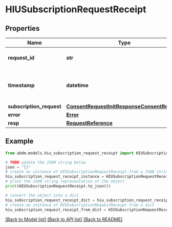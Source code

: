 # HIUSubscriptionRequestReceipt


## Properties

Name | Type | Description | Notes
------------ | ------------- | ------------- | -------------
**request_id** | **str** | a nonce, unique for each HTTP request | 
**timestamp** | **datetime** | Date time format in UTC, includes miliseconds YYYY-MM-DDThh:mm:ss.vZ | 
**subscription_request** | [**ConsentRequestInitResponseConsentRequest**](ConsentRequestInitResponseConsentRequest.md) |  | [optional] 
**error** | [**Error**](Error.md) |  | [optional] 
**resp** | [**RequestReference**](RequestReference.md) |  | 

## Example

```python
from abdm.models.hiu_subscription_request_receipt import HIUSubscriptionRequestReceipt

# TODO update the JSON string below
json = "{}"
# create an instance of HIUSubscriptionRequestReceipt from a JSON string
hiu_subscription_request_receipt_instance = HIUSubscriptionRequestReceipt.from_json(json)
# print the JSON string representation of the object
print(HIUSubscriptionRequestReceipt.to_json())

# convert the object into a dict
hiu_subscription_request_receipt_dict = hiu_subscription_request_receipt_instance.to_dict()
# create an instance of HIUSubscriptionRequestReceipt from a dict
hiu_subscription_request_receipt_from_dict = HIUSubscriptionRequestReceipt.from_dict(hiu_subscription_request_receipt_dict)
```
[[Back to Model list]](../README.md#documentation-for-models) [[Back to API list]](../README.md#documentation-for-api-endpoints) [[Back to README]](../README.md)


